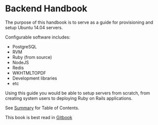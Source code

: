 # Backend Handbook

The purpose of this handbook is to serve as a guide for provisioning and setup Ubuntu 14.04 servers.

Configurable software includes:

* PostgreSQL
* RVM
* Ruby \(from source\)
* NodeJS
* Redis
* WKHTMLTOPDF
* Development libraries
* etc

Using this guide you would be able to setup servers from scratch, from creating system users to deploying Ruby on Rails applications.

See [Summary](SUMMARY.md) for Table of Contents.

This book is best read in [Gitbook](https://cesc1989.gitbooks.io/backend-book/content/)
